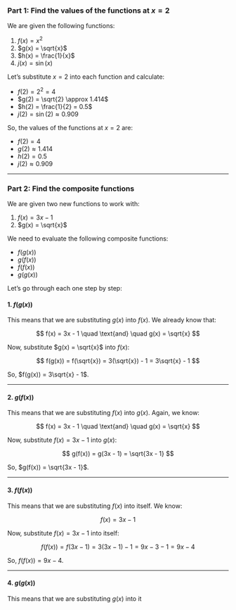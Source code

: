 ### Part 1: **Find the values of the functions at $x = 2$**

We are given the following functions:

1. $f(x) = x^2$
2. $g(x) = \sqrt{x}$
3. $h(x) = \frac{1}{x}$
4. $j(x) = \sin(x)$

Let’s substitute $x = 2$ into each function and calculate:

- $f(2) = 2^2 = 4$
- $g(2) = \sqrt{2} \approx 1.414$
- $h(2) = \frac{1}{2} = 0.5$
- $j(2) = \sin(2) \approx 0.909$

So, the values of the functions at $x = 2$ are:

- $f(2) = 4$
- $g(2) \approx 1.414$
- $h(2) = 0.5$
- $j(2) \approx 0.909$

---

### Part 2: **Find the composite functions**

We are given two new functions to work with:

1. $f(x) = 3x - 1$
2. $g(x) = \sqrt{x}$

We need to evaluate the following composite functions:

- $f(g(x))$
- $g(f(x))$
- $f(f(x))$
- $g(g(x))$

Let’s go through each one step by step:

#### 1. **$f(g(x))$**

This means that we are substituting $g(x)$ into $f(x)$. We already know that:

$$ f(x) = 3x - 1 \quad \text{and} \quad g(x) = \sqrt{x} $$

Now, substitute $g(x) = \sqrt{x}$ into $f(x)$:

$$ f(g(x)) = f(\sqrt{x}) = 3(\sqrt{x}) - 1 = 3\sqrt{x} - 1 $$

So, $f(g(x)) = 3\sqrt{x} - 1$.

---

#### 2. **$g(f(x))$**

This means that we are substituting $f(x)$ into $g(x)$. Again, we know:

$$ f(x) = 3x - 1 \quad \text{and} \quad g(x) = \sqrt{x} $$

Now, substitute $f(x) = 3x - 1$ into $g(x)$:

$$ g(f(x)) = g(3x - 1) = \sqrt{3x - 1} $$

So, $g(f(x)) = \sqrt{3x - 1}$.

---

#### 3. **$f(f(x))$**

This means that we are substituting $f(x)$ into itself. We know:

$$ f(x) = 3x - 1 $$

Now, substitute $f(x) = 3x - 1$ into itself:

$$ f(f(x)) = f(3x - 1) = 3(3x - 1) - 1 = 9x - 3 - 1 = 9x - 4 $$

So, $f(f(x)) = 9x - 4$.

---

#### 4. **$g(g(x))$**

This means that we are substituting $g(x)$ into it
